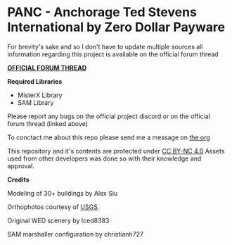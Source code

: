 # PANC - Anchorage Ted Stevens International by Zero Dollar Payware

For brevity's sake and so I don't have to update multiple sources all information regarding this project is available on the official forum thread

**[OFFICIAL FORUM THREAD](https://forums.x-plane.org/index.php?/forums/topic/190147-panc-anchorage-ted-stevens-intl-by-zero-dollar-payware/#comments)**

**Required Libraries**
* MisterX Library
* SAM Library

Please report any bugs on the official project discord or on the official forum thread (linked above)

To conctact me about this repo please send me a message on [the org](https://forums.x-plane.org/index.php?/profile/534962-stablesystem/)

This repository and it's contents are protected under [CC BY-NC 4.0](https://creativecommons.org/licenses/by-nc/4.0/)
Assets used from other developers was done so with their knowledge and approval. 

**Credits**

Modeling of 30+ buildings by Alex Siu

Orthophotos courtesy of [USGS](https://earthexplorer.usgs.gov/).

Original WED scenery by Iced8383

SAM marshaller configuration by christianh727

